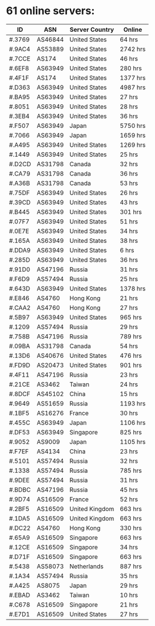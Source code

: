 # 61 online servers:

| ID | ASN | Server Country | Online |
| ------ | ------ | ------ | ------ |
| #.3769 | AS46844 | United States | 64 hrs |
| #.9AC4 | AS53889 | United States | 2742 hrs |
| #.7CCE | AS174 | United States | 46 hrs |
| #.6EF8 | AS63949 | United States | 280 hrs |
| #.4F1F | AS174 | United States | 1377 hrs |
| #.D363 | AS63949 | United States | 4987 hrs |
| #.BA95 | AS63949 | United States | 27 hrs |
| #.8051 | AS63949 | United States | 28 hrs |
| #.3EB4 | AS63949 | United States | 36 hrs |
| #.F507 | AS63949 | Japan | 5750 hrs |
| #.7066 | AS63949 | Japan | 1659 hrs |
| #.A495 | AS63949 | United States | 1269 hrs |
| #.1449 | AS63949 | United States | 25 hrs |
| #.D2CD | AS31798 | Canada | 32 hrs |
| #.CA79 | AS31798 | Canada | 36 hrs |
| #.A36B | AS31798 | Canada | 53 hrs |
| #.75DF | AS63949 | United States | 26 hrs |
| #.39CD | AS63949 | United States | 43 hrs |
| #.B445 | AS63949 | United States | 301 hrs |
| #.07F7 | AS63949 | United States | 51 hrs |
| #.0E7E | AS63949 | United States | 34 hrs |
| #.165A | AS63949 | United States | 38 hrs |
| #.DDA9 | AS63949 | United States | 6 hrs |
| #.285D | AS63949 | United States | 36 hrs |
| #.91D0 | AS47196 | Russia | 31 hrs |
| #.F6D9 | AS57494 | Russia | 25 hrs |
| #.643D | AS63949 | United States | 1378 hrs |
| #.E846 | AS4760 | Hong Kong | 21 hrs |
| #.CAA2 | AS4760 | Hong Kong | 27 hrs |
| #.5B97 | AS63949 | United States | 965 hrs |
| #.1209 | AS57494 | Russia | 29 hrs |
| #.758B | AS47196 | Russia | 789 hrs |
| #.09BA | AS31798 | Canada | 54 hrs |
| #.13D6 | AS40676 | United States | 476 hrs |
| #.FD9D | AS20473 | United States | 901 hrs |
| #.4F11 | AS47196 | Russia | 23 hrs |
| #.21CE | AS3462 | Taiwan | 24 hrs |
| #.8DCF | AS45102 | China | 15 hrs |
| #.9649 | AS51659 | Russia | 1193 hrs |
| #.1BF5 | AS16276 | France | 30 hrs |
| #.455C | AS63949 | Japan | 1106 hrs |
| #.DF53 | AS63949 | Singapore | 825 hrs |
| #.9052 | AS9009 | Japan | 1105 hrs |
| #.F7EF | AS4134 | China | 23 hrs |
| #.5101 | AS57494 | Russia | 32 hrs |
| #.1338 | AS57494 | Russia | 785 hrs |
| #.9DEE | AS57494 | Russia | 31 hrs |
| #.BDBC | AS47196 | Russia | 45 hrs |
| #.9D74 | AS16509 | France | 52 hrs |
| #.2BF5 | AS16509 | United Kingdom | 663 hrs |
| #.1DA5 | AS16509 | United Kingdom | 663 hrs |
| #.DC22 | AS4760 | Hong Kong | 330 hrs |
| #.65A9 | AS16509 | Singapore | 663 hrs |
| #.12CE | AS16509 | Singapore | 34 hrs |
| #.D71F | AS16509 | Singapore | 663 hrs |
| #.5438 | AS58073 | Netherlands | 887 hrs |
| #.1A34 | AS57494 | Russia | 35 hrs |
| #.A425 | AS8075 | Japan | 29 hrs |
| #.EBAD | AS3462 | Taiwan | 10 hrs |
| #.C678 | AS16509 | Singapore | 21 hrs |
| #.E7D1 | AS16509 | United States | 27 hrs |

